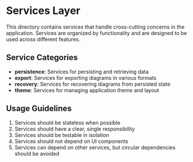 # Services Layer

This directory contains services that handle cross-cutting concerns in the application. Services are organized by functionality and are designed to be used across different features.

## Service Categories

- **persistence**: Services for persisting and retrieving data
- **export**: Services for exporting diagrams in various formats
- **recovery**: Services for recovering diagrams from persisted state
- **theme**: Services for managing application theme and layout

## Usage Guidelines

1. Services should be stateless when possible
2. Services should have a clear, single responsibility
3. Services should be testable in isolation
4. Services should not depend on UI components
5. Services can depend on other services, but circular dependencies should be avoided